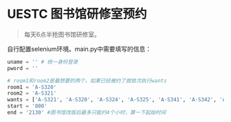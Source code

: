 # UESTC 图书馆研修室预约

> 每天6点半抢图书馆研修室。

自行配置selenium环境。main.py中需要填写的信息：

```python
uname = '' # 统一身份登录
pword = ''

# room1和room2是最想要的两个，如果已经被约了就依次执行wants
room1 = 'A-S320'
room2 = 'A-S321'
wants = ['A-S321', 'A-S320', 'A-S324', 'A-S325', 'A-S341', 'A-S342', 'A-S343', 'A-S344']
start = '800'
end = '2130' #图书馆改版后最多只能约4个小时，算一下起始时间
```